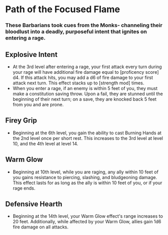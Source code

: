 # Path of the Focused Flame
### These Barbarians took cues from the Monks- channeling their bloodlust into a deadly, purposeful intent that ignites on entering a rage.


## Explosive Intent
- At the 3rd level after entering a rage, your first attack every turn during your rage will have additional fire damage equal to [proficency score] d4. If this attack hits, you may add a d6 of fire damage to your first attack next turn. This effect stacks up to [strength mod] times.
- When you enter a rage, if an enemy is within 5 feet of you, they must make a constitution saving throw. Upon a fail, they are stunned until the beginning of their next turn; on a save, they are knocked back 5 feet from you and are prone.


## Firey Grip
- Beginning at the 6th level, you gain the ability to cast Burning Hands at the 2nd level once per short rest. This increases to the 3rd level at level 10, and the 4th level at level 14.


## Warm Glow
- Beginning at 10th level, while you are raging, any ally within 10 feet of you gains resistance to piercing, slashing, and bludgeoning damage. This effect lasts for as long as the ally is within 10 feet of you, or if your rage ends.


## Defensive Hearth
- Beginning at the 14th level, your Warm Glow effect's range increases to 20 feet. Additionally, while affected by your Warm Glow, allies gain 1d6 fire damage on all attacks.

